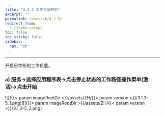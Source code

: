 ```yaml
---
title: "4.2.5 工作负载开启"
excerpt: ""
permalink: /docs/zh/4.2.5/
redirect_from:
  - /theme-setup/
toc: false
toc_sticky: false
sidebar:
  nav: "zh"
---
```


---
开启已中断的工作负载。

### a\) 服务→选择应用程序表→点击停止状态的工作路径操作菜单(激活)→点击开始
![]({{< param imageRootDir >}}/assets/ZH/{{< param version >}}/3.1.3-5_1.png)![]({{< param imageRootDir >}}/assets/ZH/{{< param version >}}/3.1.3-5_2.png)
